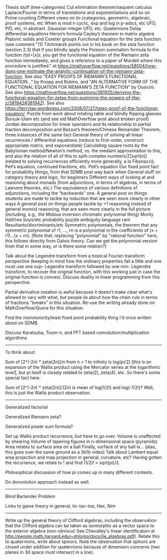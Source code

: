 Thesis stuff (tree-categories)
Cut elimination theorem/sequent calculus
Laplace/Fourier in terms of translations and exponentiations and so on
Prime counting
Different views on (n-)categories, geometric, algebraic, proof systems, etc
When is mod n cyclic, exp and log in p-adics, etc
UFD, PID, etc, in abstract.
Gaussian integer UFD, etc.
Quaternions
Delay differential equations
Heron’s formula
Cayley’s theorem in matrix algebra
Platonic solids and Coxeter groups
Functional equation for the zeta function (see comment "(1) Titchmarsh points out in his book on the zeta function (section 2.3) that if you blindly apply the Poisson summation formula to the function 𝑓(𝑠)=|𝑥|𝑠, you get the functional equation of the Riemann zeta function immediately, and gives a reference to a paper of Mordell where this procedure is justified." at https://mathoverflow.net/questions/58004/how-does-one-motivate-the-analytic-continuation-of-the-riemann-zeta-function. See also "EASY PROOFS OF RIEMANN’S FUNCTIONAL EQUATION…" by Knopp and Robins, and "AN ALTERNATIVE FORM OF THE FUNCTIONAL EQUATION FOR RIEMANN′S ZETA FUNCTION" by Ossicini. See also https://mathoverflow.net/questions/381935/deriving-the-functional-equation-for-zetas-from-summing-the-powers-of-the-z/381942#381942). See also https://terrytao.wordpress.com/2008/07/27/tates-proof-of-the-functional-equation/.
Puzzle from work about rotating table and blindly flipping glasses
Borsuk-Ulam etc (and see old MathOverflow post about broken proof)
Jordan decomposition for linear operators and its relationship to partial fraction decomposition and Bezout’s theorem/Chinese Remainder Theorem, three instances of the same fact
General theory of solving all linear recurrences / differential equations (reduce to first-order, construct appropriate matrix, and exponentiate)
Calculating square roots by the Babylonian method/Newton’s method, vs. the mediant approximation to this, and also the relation of all of this to split-complex numbers/Z[sqrt(n)] \(related to solving recurrences efficiently more generally, a la Fibonacci\), Pell’s equation, continued fractions, etc.
Pell’s equation
Our fixed point fact for probability things, from that SDMB post way back when
General stuff on category theory and logic, for beginners
Different ways of looking at and reasoning about monads (from adjunctions, in terms of algebras, in terms of Lawvere theories, etc.)
The equivalence of various definitions of adjunctions, including the “backwards” one.
A general post on things students are made to tackle by induction that are seen more clearly in other ways
A general post on things people tackle by +1 reasoning instead of general monoid reasoning, that are seen more clearly in the full picture (including, e.g., the Mobius inversion chromatic polynomial thing)
Monty Hall/two boys/etc probability puzzle ambiguity language rant
Resultants/discriminants/etc
Symmetric polynomials, the theorem that any symmetric polynomial of r1, ..., rn is a polynomial in the coefficients of (x + r1)...(x + rn). [Note that, replacing "polynomial" by "rational function" here, this follows directly from Galois theory. Can we get the polynomial version from that in some way, or is there some relation?]

Talk about the Legendre transform from a tropical Fourier-transform perspective (keeping in mind how the ordinary properties fail a little and one must use one sup- Legendre transform followed by one min- Legendre transform, to recover the original function, with this working just in case the original function is convex). Discuss duality in linear programming from this perspective.

Partial derivative notation is awful because it doesn't make clear what's allowed to vary with what, but people lie about how the chain rule in terms of fractions "breaks" in this situation. Re-use the writing already done on MathOverflow/Quora for this situation.

Find the monotonicity/least fixed point probability thing I'd once written about on SDMB.

Discuss Karatsuba, Toom-n, and FFT based convolution/multiplication algorithms

***
To think about:

Sum of [2^(-2n) * zeta(2n)]/n from n = 1 to infinity is log(pi/2) [this is an expansion of the Wallis product using the Mercator series at the logarithmic level], but pi itself is closely related to zeta(2), zeta(4), etc. So there's some special fact here.

Sum of [2^(-2n) * zeta(2n)]/(2n) is mean of log(1/2!) and log(-1/2!)? Well, this is just the Wallis product observation.

----

Generalized factorial

Generalized Riemann zeta?

Generalized power sum formula?

Set up Wallis product recurrence, but have to go over:
Volume is unaffected by shearing
Volume of tapering figures in n-dimensional space (pyramids)
Area relates to surface area on a ball
Finally, surface of any ball is... (alas, this goes over the same ground as a 3b1b video)
Talk about Lambert equal area projection and map projection in general, curvature, etc?
Having gotten the recurrence, we relate to ! and find (1/2)! = sqrt(pi)/2.

Philosophical discussion of how pi comes up in many different contexts.

Do donvolution approach instead as well.

----
Blind Bartender Problem

Links to game theory in general; tic-tac-toe, Hex, Nim

---

Write up the general theory of Clifford algebras, including the observation that the Clifford algebra can be taken as isomorphic as a vector space to the exterior algebra (non-obvious! See Chevalley's linear identification at http://people.math.harvard.edu/~shlomo/docs/lie_algebras.pdf). Relate this to quaternions, write about spinors. Note the observation that spinors are closed under addition for quaternions because of dimension concerns (two planes in 3d space must intersect in a line).